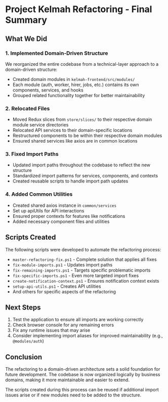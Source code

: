# Project Kelmah Refactoring - Final Summary

## What We Did

### 1. Implemented Domain-Driven Structure
We reorganized the entire codebase from a technical-layer approach to a domain-driven structure:
- Created domain modules in `kelmah-frontend/src/modules/`
- Each module (auth, worker, hirer, jobs, etc.) contains its own components, services, and hooks
- Grouped related functionality together for better maintainability

### 2. Relocated Files
- Moved Redux slices from `store/slices/` to their respective domain module service directories
- Relocated API services to their domain-specific locations
- Restructured components to be within their respective domain modules
- Ensured shared services like axios are in common locations

### 3. Fixed Import Paths
- Updated import paths throughout the codebase to reflect the new structure
- Standardized import patterns for services, components, and contexts
- Created reusable scripts to handle import path updates

### 4. Added Common Utilities
- Created shared axios instance in `common/services`
- Set up apiUtils for API interactions
- Ensured proper contexts for features like notifications
- Added necessary component files and utilities

## Scripts Created

The following scripts were developed to automate the refactoring process:
- `master-refactoring-fix.ps1` - Complete solution that applies all fixes
- `fix-module-imports.ps1` - Updates import paths
- `fix-remaining-imports.ps1` - Targets specific problematic imports
- `fix-specific-imports.ps1` - Even more targeted import fixes
- `create-notification-context.ps1` - Ensures notification context exists
- `setup-api-utils.ps1` - Creates API utilities
- And others for specific aspects of the refactoring

## Next Steps

1. Test the application to ensure all imports are working correctly
2. Check browser console for any remaining errors
3. Fix any runtime issues that may arise
4. Consider implementing import aliases for improved maintainability (e.g., `@modules/auth`)

## Conclusion

The refactoring to a domain-driven architecture sets a solid foundation for future development. The codebase is now organized logically by business domains, making it more maintainable and easier to extend.

The scripts created during this process can be reused if additional import issues arise or if new modules need to be added to the structure. 
